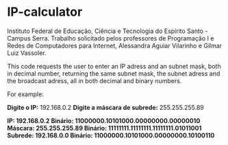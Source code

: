 # IP-calculator
Instituto Federal de Educação, Ciência e Tecnologia do Espírito Santo - Campus Serra. Trabalho solicitado pelos professores de Programação I e Redes de Computadores para Internet, Alessandra Aguiar Vilarinho e Gilmar Luiz Vassoler.

This code requests the user to enter an IP adress and an subnet mask, both in decimal number, returning the same subnet mask, the subnet adress and the broadcast adress, all in both decimal and binary numbers.

For example:

<b>Digite o IP:</b> 192.168.0.2
<b>Digite a máscara de subrede:</b> 255.255.255.89

<b>IP: 192.168.0.2
  Binário: 11000000.10101000.00000000.00000010
  Máscara: 255.255.255.89
  Binário: 11111111.11111111.11111111.01011001
  Subrede: 192.168.0.0
  Binário: 11000000.10101000.00000000.10100110</b>
